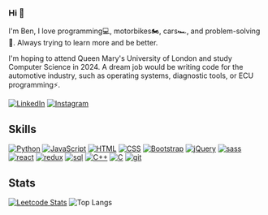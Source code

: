 ### Hi 👋

I'm Ben, I love programming💻, motorbikes🏍, cars🏎, and problem-solving🧠. Always trying to learn more and be better. 

I'm hoping to attend Queen Mary's University of London and study Computer Science in 2024. A dream job would be writing code for the automotive industry, such as operating systems, diagnostic tools, or ECU programming⚡.

[![LinkedIn](https://img.shields.io/badge/linkedin-%230077B5.svg?style=for-the-badge&logo=linkedin&logoColor=white)](https://www.linkedin.com/in/Ben-Maltby/)
[![Instagram](https://img.shields.io/badge/instagram-ed114b?style=for-the-badge&logo=instagram&logoColor=white)](https://www.instagram.com/b_.m16/?hl=en)

## Skills

[![Python](https://img.shields.io/badge/-Python-3572a5?style=for-the-badge&logo=Python&logoColor=white)](https://www.python.org/)
[![JavaScript](https://img.shields.io/badge/-JavaScript-bfaf26?style=for-the-badge&logo=javascript&logoColor=white)](https://www.javascript.com/)
[![HTML](https://img.shields.io/badge/-HTML-E34F26?style=for-the-badge&logo=html5&logoColor=white)](https://en.wikipedia.org/wiki/HTML5)
[![CSS](https://img.shields.io/badge/-CSS-1572B6?style=for-the-badge&logo=css3)](https://en.wikipedia.org/wiki/CSS)
[![Bootstrap](https://img.shields.io/badge/-Bootstrap-7e12f9?style=for-the-badge&logo=Bootstrap&logoColor=white)](https://getbootstrap.com/)
[![jQuery](https://img.shields.io/badge/-jquery-0769ad?style=for-the-badge&logo=jquery&logoColor=white)](https://jquery.com/)
[![sass](https://img.shields.io/badge/-sass-bf4080?style=for-the-badge&logo=sass&logoColor=white)](https://sass-lang.com/)
[![react](https://img.shields.io/badge/-react-087ea4?style=for-the-badge&logo=react&logoColor=white)](https://react.dev/)
[![redux](https://img.shields.io/badge/-redux-764abc?style=for-the-badge&logo=redux&logoColor=white)](https://redux.js.org/)
[![sql](https://img.shields.io/badge/-sql-ededed?style=for-the-badge&logo=sqlite&logoColor=black)](https://en.wikipedia.org/wiki/SQL)
[![C++](https://img.shields.io/badge/-C++-f34b7d?style=for-the-badge&logo=c&logoColor=white)](https://en.wikipedia.org/wiki/C%2B%2B)
[![C](https://img.shields.io/badge/-C-555555?style=for-the-badge&logo=c&logoColor=white)](https://en.wikipedia.org/wiki/C_(programming_language))
[![git](https://img.shields.io/badge/-git-f05032?style=for-the-badge&logo=git&logoColor=white)](https://en.wikipedia.org/wiki/GitHub)

## Stats

[![Leetcode Stats](https://leetcard.jacoblin.cool/Ben_Maltby?theme=dark&font=DM%20Sans)](https://leetcode.com/Ben_Maltby/)
![Top Langs](https://github-readme-stats.vercel.app/api/top-langs/?username=BenMaltby&theme=dark&layout=compact&border_color=404040)
